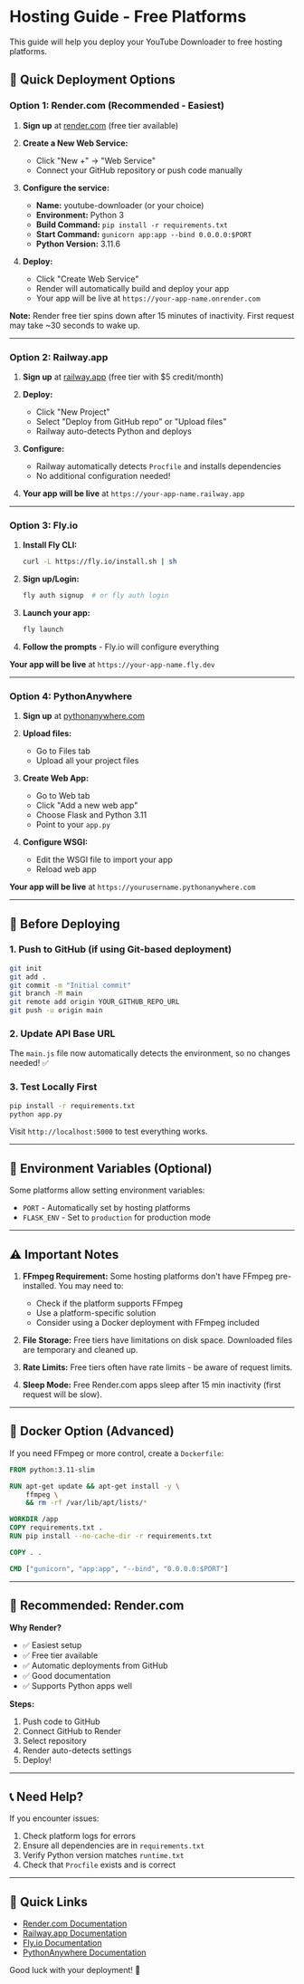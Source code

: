 # Hosting Guide - Free Platforms

This guide will help you deploy your YouTube Downloader to free hosting platforms.

## 🚀 Quick Deployment Options

### Option 1: Render.com (Recommended - Easiest)

1. **Sign up** at [render.com](https://render.com) (free tier available)

2. **Create a New Web Service:**
   - Click "New +" → "Web Service"
   - Connect your GitHub repository or push code manually

3. **Configure the service:**
   - **Name:** youtube-downloader (or your choice)
   - **Environment:** Python 3
   - **Build Command:** `pip install -r requirements.txt`
   - **Start Command:** `gunicorn app:app --bind 0.0.0.0:$PORT`
   - **Python Version:** 3.11.6

4. **Deploy:**
   - Click "Create Web Service"
   - Render will automatically build and deploy your app
   - Your app will be live at `https://your-app-name.onrender.com`

**Note:** Render free tier spins down after 15 minutes of inactivity. First request may take ~30 seconds to wake up.

---

### Option 2: Railway.app

1. **Sign up** at [railway.app](https://railway.app) (free tier with $5 credit/month)

2. **Deploy:**
   - Click "New Project"
   - Select "Deploy from GitHub repo" or "Upload files"
   - Railway auto-detects Python and deploys

3. **Configure:**
   - Railway automatically detects `Procfile` and installs dependencies
   - No additional configuration needed!

4. **Your app will be live** at `https://your-app-name.railway.app`

---

### Option 3: Fly.io

1. **Install Fly CLI:**
   ```bash
   curl -L https://fly.io/install.sh | sh
   ```

2. **Sign up/Login:**
   ```bash
   fly auth signup  # or fly auth login
   ```

3. **Launch your app:**
   ```bash
   fly launch
   ```

4. **Follow the prompts** - Fly.io will configure everything

**Your app will be live** at `https://your-app-name.fly.dev`

---

### Option 4: PythonAnywhere

1. **Sign up** at [pythonanywhere.com](https://www.pythonanywhere.com)

2. **Upload files:**
   - Go to Files tab
   - Upload all your project files

3. **Create Web App:**
   - Go to Web tab
   - Click "Add a new web app"
   - Choose Flask and Python 3.11
   - Point to your `app.py`

4. **Configure WSGI:**
   - Edit the WSGI file to import your app
   - Reload web app

**Your app will be live** at `https://yourusername.pythonanywhere.com`

---

## 📝 Before Deploying

### 1. Push to GitHub (if using Git-based deployment)

```bash
git init
git add .
git commit -m "Initial commit"
git branch -M main
git remote add origin YOUR_GITHUB_REPO_URL
git push -u origin main
```

### 2. Update API Base URL

The `main.js` file now automatically detects the environment, so no changes needed! ✅

### 3. Test Locally First

```bash
pip install -r requirements.txt
python app.py
```

Visit `http://localhost:5000` to test everything works.

---

## 🔧 Environment Variables (Optional)

Some platforms allow setting environment variables:

- `PORT` - Automatically set by hosting platforms
- `FLASK_ENV` - Set to `production` for production mode

---

## ⚠️ Important Notes

1. **FFmpeg Requirement:** Some hosting platforms don't have FFmpeg pre-installed. You may need to:
   - Check if the platform supports FFmpeg
   - Use a platform-specific solution
   - Consider using a Docker deployment with FFmpeg included

2. **File Storage:** Free tiers have limitations on disk space. Downloaded files are temporary and cleaned up.

3. **Rate Limits:** Free tiers often have rate limits - be aware of request limits.

4. **Sleep Mode:** Free Render.com apps sleep after 15 min inactivity (first request will be slow).

---

## 🐳 Docker Option (Advanced)

If you need FFmpeg or more control, create a `Dockerfile`:

```dockerfile
FROM python:3.11-slim

RUN apt-get update && apt-get install -y \
    ffmpeg \
    && rm -rf /var/lib/apt/lists/*

WORKDIR /app
COPY requirements.txt .
RUN pip install --no-cache-dir -r requirements.txt

COPY . .

CMD ["gunicorn", "app:app", "--bind", "0.0.0.0:$PORT"]
```

---

## 🎯 Recommended: Render.com

**Why Render?**
- ✅ Easiest setup
- ✅ Free tier available
- ✅ Automatic deployments from GitHub
- ✅ Good documentation
- ✅ Supports Python apps well

**Steps:**
1. Push code to GitHub
2. Connect GitHub to Render
3. Select repository
4. Render auto-detects settings
5. Deploy!

---

## 📞 Need Help?

If you encounter issues:
1. Check platform logs for errors
2. Ensure all dependencies are in `requirements.txt`
3. Verify Python version matches `runtime.txt`
4. Check that `Procfile` exists and is correct

---

## 🔗 Quick Links

- [Render.com Documentation](https://render.com/docs)
- [Railway.app Documentation](https://docs.railway.app)
- [Fly.io Documentation](https://fly.io/docs)
- [PythonAnywhere Documentation](https://help.pythonanywhere.com/)

Good luck with your deployment! 🚀

